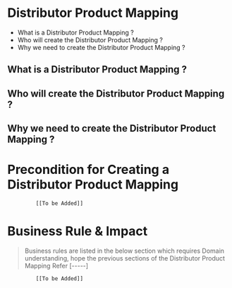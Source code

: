 # Distributor Product Mapping

* What is a Distributor Product Mapping ?
* Who will create the Distributor Product Mapping ?
* Why we need to create the Distributor Product Mapping ? 

## What is a Distributor Product Mapping ?

## Who will create the Distributor Product Mapping ?

## Why we need to create the Distributor Product Mapping ? 

# Precondition for Creating a Distributor Product Mapping



             [[To be Added]]
 




# Business Rule & Impact 

> Business rules are listed in the below section which requires Domain understanding, hope the previous sections of the Distributor Product Mapping Refer [-----]


             [[To be Added]]
 


